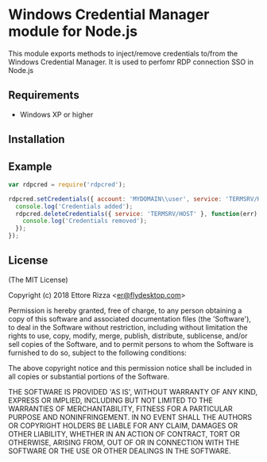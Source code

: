 #  Windows Credential Manager module for Node.js 

  This module exports methods to inject/remove credentials to/from the Windows Credential Manager. It is used to perfomr RDP connection SSO in Node.js
  
## Requirements

 * Windows XP or higher

## Installation
    
## Example

```javascript
var rdpcred = require('rdpcred');

rdpcred.setCredentials({ account: 'MYDOMAIN\\user', service: 'TERMSRV/HOST', password: 'mypassword' }, function(err) {
  console.log('Credentials added');
  rdpcred.deleteCredentials({ service: 'TERMSRV/HOST' }, function(err) {
    console.log('Credentials removed');
  });
});
```

## License 

(The MIT License)

Copyright (c) 2018 Ettore Rizza &lt;er@flydesktop.com&gt;

Permission is hereby granted, free of charge, to any person obtaining
a copy of this software and associated documentation files (the
'Software'), to deal in the Software without restriction, including
without limitation the rights to use, copy, modify, merge, publish,
distribute, sublicense, and/or sell copies of the Software, and to
permit persons to whom the Software is furnished to do so, subject to
the following conditions:

The above copyright notice and this permission notice shall be
included in all copies or substantial portions of the Software.

THE SOFTWARE IS PROVIDED 'AS IS', WITHOUT WARRANTY OF ANY KIND,
EXPRESS OR IMPLIED, INCLUDING BUT NOT LIMITED TO THE WARRANTIES OF
MERCHANTABILITY, FITNESS FOR A PARTICULAR PURPOSE AND NONINFRINGEMENT.
IN NO EVENT SHALL THE AUTHORS OR COPYRIGHT HOLDERS BE LIABLE FOR ANY
CLAIM, DAMAGES OR OTHER LIABILITY, WHETHER IN AN ACTION OF CONTRACT,
TORT OR OTHERWISE, ARISING FROM, OUT OF OR IN CONNECTION WITH THE
SOFTWARE OR THE USE OR OTHER DEALINGS IN THE SOFTWARE.
